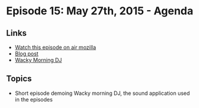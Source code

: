 # Episode 15: May 27th, 2015 - Agenda

## Links
* [Watch this episode on air mozilla](https://air.mozilla.org/the-joy-of-coding-mconley-livehacks-on-firefox-episode-16-2/)
* [Blog post](https://mikeconley.ca/blog/2015/05/27/the-joy-of-coding-ep-16-wacky-morning-dj/)
* [Wacky Morning DJ](https://github.com/mikeconley/wacky-morning-dj)

## Topics
* Short episode demoing Wacky morning DJ, the sound application used in the episodes
